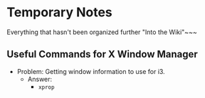 # Temporary Notes

Everything that hasn't been organized further "Into the Wiki"~~~

## Useful Commands for X Window Manager

- Problem: Getting window information to use for i3.
  - Answer:
    - `xprop`

